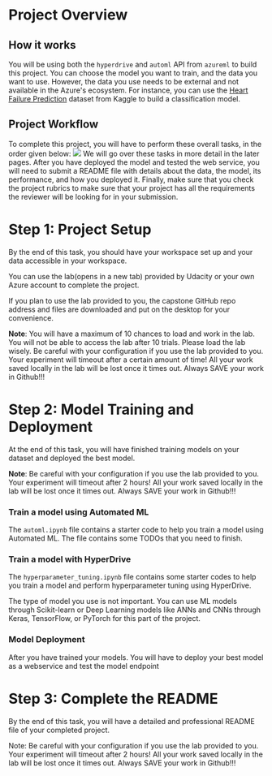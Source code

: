 # Project Overview
## How it works
You will be using both the `hyperdrive` and `automl` API from `azureml` to build this project. You can choose the model you want to train, and the data you want to use. However, the data you use needs to be external and not available in the Azure's ecosystem. For instance, you can use the [Heart Failure Prediction](https://www.kaggle.com/andrewmvd/heart-failure-clinical-data) dataset from Kaggle to build a classification model.

## Project Workflow
To complete this project, you will have to perform these overall tasks, in the order given below:
![](https://video.udacity-data.com/topher/2020/October/5f7b6ec6_capstone-diagram/capstone-diagram.png)
We will go over these tasks in more detail in the later pages. After you have deployed the model and tested the web service, you will need to submit a README file with details about the data, the model, its performance, and how you deployed it. Finally, make sure that you check the project rubrics to make sure that your project has all the requirements the reviewer will be looking for in your submission.


# Step 1: Project Setup
By the end of this task, you should have your workspace set up and your data accessible in your workspace.

You can use the lab(opens in a new tab) provided by Udacity or your own Azure account to complete the project.

If you plan to use the lab provided to you, the capstone GitHub repo address and files are downloaded and put on the desktop for your convenience.

__Note__: You will have a maximum of 10 chances to load and work in the lab. You will not be able to access the lab after 10 trials. Please load the lab wisely. Be careful with your configuration if you use the lab provided to you. Your experiment will timeout after a certain amount of time! All your work saved locally in the lab will be lost once it times out. Always SAVE your work in Github!!!


# Step 2: Model Training and Deployment
At the end of this task, you will have finished training models on your dataset and deployed the best model.

__Note__: Be careful with your configuration if you use the lab provided to you. Your experiment will timeout after 2 hours! All your work saved locally in the lab will be lost once it times out. Always SAVE your work in Github!!!

### Train a model using Automated ML
The `automl.ipynb` file contains a starter code to help you train a model using Automated ML. The file contains some TODOs that you need to finish.
### Train a model with HyperDrive
The `hyperparameter_tuning.ipynb` file contains some starter codes to help you train a model and perform hyperparameter tuning using HyperDrive.

The type of model you use is not important. You can use ML models through Scikit-learn or Deep Learning models like ANNs and CNNs through Keras, TensorFlow, or PyTorch for this part of the project.
### Model Deployment
After you have trained your models. You will have to deploy your best model as a webservice and test the model endpoint


# Step 3: Complete the README
By the end of this task, you will have a detailed and professional README file of your completed project.

Note: Be careful with your configuration if you use the lab provided to you. Your experiment will timeout after 2 hours! All your work saved locally in the lab will be lost once it times out. Always SAVE your work in Github!!!